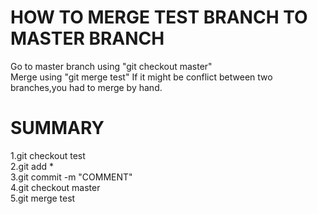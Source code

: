 HOW TO MERGE TEST BRANCH TO MASTER BRANCH  
===========================================

Go to master branch using "git checkout master"  
Merge using "git merge test"
If it might be conflict between two branches,you had to merge by hand.

SUMMARY
========
  
1.git checkout test  
2.git add *  
3.git commit -m "COMMENT"  
4.git checkout master  
5.git merge test  
